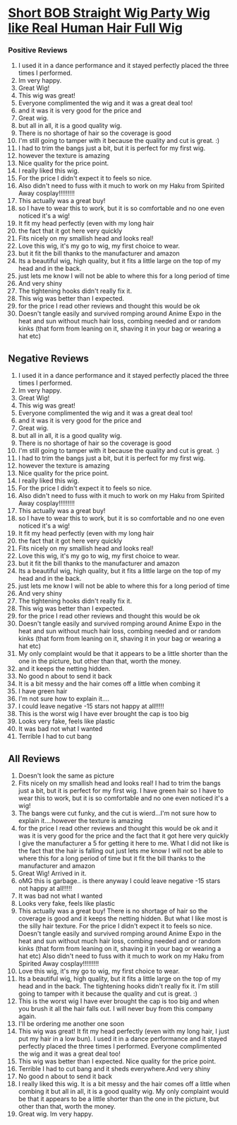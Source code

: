 # [Short BOB Straight Wig Party Wig like Real Human Hair Full Wig](https://products.checkmycream.com/products/Short-BOB-Straight-Wig-Party-Wig-like-Real-Human-Hair-Full-Wig.html)

### Positive Reviews

<ol>
      <li>I used it in a dance performance and it stayed perfectly placed the three times I performed.</li>
      <li>Im very happy.</li>
      <li>Great Wig!</li>
      <li>This wig was great!</li>
      <li>Everyone complimented the wig and it was a great deal too!</li>
      <li>and it was it is very good for the price and</li>
      <li>Great wig.</li>
      <li>but all in all, it is a good quality wig.</li>
      <li>There is no shortage of hair so the coverage is good</li>
      <li>I&#x27;m still going to tamper with it because the quality and cut is great. :)</li>
      <li>I had to trim the bangs just a bit, but it is perfect for my first wig.</li>
      <li>however the texture is amazing</li>
      <li>Nice quality for the price point.</li>
      <li>I really liked this wig.</li>
      <li>For the price I didn&#x27;t expect it to feels so nice.</li>
      <li>Also didn&#x27;t need to fuss with it much to work on my Haku from Spirited Away cosplay!!!!!!!!!</li>
      <li>This actually was a great buy!</li>
      <li>so I have to wear this to work, but it is so comfortable and no one even noticed it&#x27;s a wig!</li>
      <li>It fit my head perfectly (even with my long hair</li>
      <li>the fact that it got here very quickly</li>
      <li>Fits nicely on my smallish head and looks real!</li>
      <li>Love this wig, it&#x27;s my go to wig, my first choice to wear.</li>
      <li>but it fit the bill thanks to the manufacturer and amazon</li>
      <li>Its a beautiful wig,  high quality,  but it fits a little large on the top of my head and in the back.  </li>
      <li>just lets me know I will not be able to where this for a long period of time</li>
      <li>And very shiny</li>
      <li>The tightening hooks didn&#x27;t really fix it.  </li>
      <li>This wig was better than I expected.  </li>
      <li>for the price I read other reviews and thought this would be ok</li>
      <li>Doesn&#x27;t tangle easily and survived romping around Anime Expo in the heat and sun without much hair loss, combing needed and or random kinks (that form from leaning on it, shaving it in your bag or wearing a hat etc)</li>
</ol>


<h2>Negative Reviews</h2>
<ol>
<li> I used it in a dance performance and it stayed perfectly placed the three times I performed.</li>
<li> Im very happy.</li>
<li> Great Wig!</li>
<li> This wig was great!</li>
<li> Everyone complimented the wig and it was a great deal too!</li>
<li> and it was it is very good for the price and</li>
<li> Great wig.</li>
<li> but all in all, it is a good quality wig.</li>
<li> There is no shortage of hair so the coverage is good</li>
<li> I&#x27;m still going to tamper with it because the quality and cut is great. :)</li>
<li> I had to trim the bangs just a bit, but it is perfect for my first wig.</li>
<li> however the texture is amazing</li>
<li> Nice quality for the price point.</li>
<li> I really liked this wig.</li>
<li> For the price I didn&#x27;t expect it to feels so nice.</li>
<li> Also didn&#x27;t need to fuss with it much to work on my Haku from Spirited Away cosplay!!!!!!!!!</li>
<li> This actually was a great buy!</li>
<li> so I have to wear this to work, but it is so comfortable and no one even noticed it&#x27;s a wig!</li>
<li> It fit my head perfectly (even with my long hair</li>
<li> the fact that it got here very quickly</li>
<li> Fits nicely on my smallish head and looks real!</li>
<li> Love this wig, it&#x27;s my go to wig, my first choice to wear.</li>
<li> but it fit the bill thanks to the manufacturer and amazon</li>
<li> Its a beautiful wig,  high quality,  but it fits a little large on the top of my head and in the back.  </li>
<li> just lets me know I will not be able to where this for a long period of time</li>
<li> And very shiny</li>
<li> The tightening hooks didn&#x27;t really fix it.  </li>
<li> This wig was better than I expected.  </li>
<li> for the price I read other reviews and thought this would be ok</li>
<li> Doesn&#x27;t tangle easily and survived romping around Anime Expo in the heat and sun without much hair loss, combing needed and or random kinks (that form from leaning on it, shaving it in your bag or wearing a hat etc)</li>
<li> My only complaint would be that it appears to be a little shorter than the one in the picture, but other than that, worth the money.</li>
<li> and it keeps the netting hidden.</li>
<li> No good n about to send it back</li>
<li> It is a bit messy and the hair comes off a little when combing it</li>
<li> I have green hair</li>
<li> I&#x27;m not sure how to explain it....</li>
<li> I could leave negative -15 stars not happy at all!!!!!</li>
<li> This is the worst wig I have ever brought the cap is too big</li>
<li> Looks very fake, feels like plastic</li>
<li> It was bad not what I wanted</li>
<li> Terrible I had to cut bang</li>
</ol>

<h2>All Reviews</h2>

<ol>
    <li> Doesn&#x27;t look the same as picture</li>
    <li> Fits nicely on my smallish head and looks real! I had to trim the bangs just a bit, but it is perfect for my first wig. I have green hair so I have to wear this to work, but it is so comfortable and no one even noticed it&#x27;s a wig!</li>
    <li> The bangs were cut funky, and the cut is wierd...I&#x27;m not sure how to explain it....however the texture is amazing</li>
    <li> for the price I read other reviews and thought this would be ok and it was it is very good for the price and the fact that it got here very quickly I give the manufacturer a 5 for getting it here to me. What I did not like is the fact that the hair is falling out just lets me know I will not be able to where this for a long period of time but it fit the bill thanks to the manufacturer and amazon</li>
    <li> Great Wig! Arrived in it.</li>
    <li> oMG this is garbage.. is there anyway I could leave negative -15 stars not happy at all!!!!!</li>
    <li> It was bad not what I wanted</li>
    <li> Looks very fake, feels like plastic</li>
    <li> This actually was a great buy! There is no shortage of hair so the coverage is good and it keeps the netting hidden. But what I like most is the silly hair texture. For the price I didn&#x27;t expect it to feels so nice. Doesn&#x27;t tangle easily and survived romping around Anime Expo in the heat and sun without much hair loss, combing needed and or random kinks (that form from leaning on it, shaving it in your bag or wearing a hat etc) Also didn&#x27;t need to fuss with it much to work on my Haku from Spirited Away cosplay!!!!!!!!!</li>
    <li> Love this wig, it&#x27;s my go to wig, my first choice to wear.</li>
    <li> Its a beautiful wig,  high quality,  but it fits a little large on the top of my head and in the back.  The tightening hooks didn&#x27;t really fix it.  I&#x27;m still going to tamper with it because the quality and cut is great. :)</li>
    <li> This is the worst wig I have ever brought the cap is too big and when you brush it all the hair falls out. I will never buy from this company again.</li>
    <li> I&#x27;ll be ordering me another one soon</li>
    <li> This wig was great! It fit my head perfectly (even with my long hair, I just put my hair in a low bun). I used it in a dance performance and it stayed perfectly placed the three times I performed. Everyone complimented the wig and it was a great deal too!</li>
    <li> This wig was better than I expected.  Nice quality for the price point.</li>
    <li> Terrible I had to cut bang and it sheds everywhere.And very shiny</li>
    <li> No good n about to send it back</li>
    <li> I really liked this wig. It is a bit messy and the hair comes off a little when combing it but all in all, it is a good quality wig. My only complaint would be that it appears to be a little shorter than the one in the picture, but other than that, worth the money.</li>
    <li> Great wig. Im very happy.</li>
</ol>




